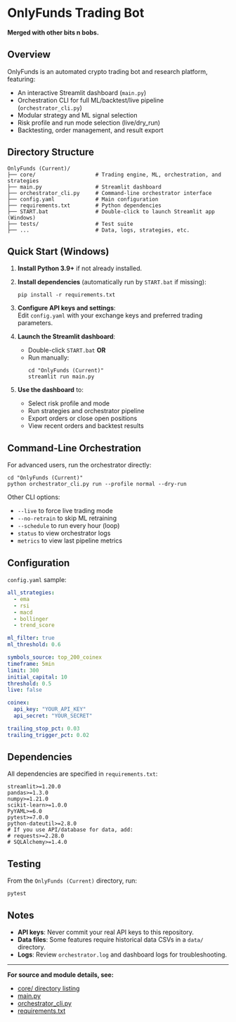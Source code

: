 # OnlyFunds Trading Bot

**Merged with other bits n bobs.**

## Overview

OnlyFunds is an automated crypto trading bot and research platform, featuring:
- An interactive Streamlit dashboard (`main.py`)
- Orchestration CLI for full ML/backtest/live pipeline (`orchestrator_cli.py`)
- Modular strategy and ML signal selection
- Risk profile and run mode selection (live/dry_run)
- Backtesting, order management, and result export

## Directory Structure

```
OnlyFunds (Current)/
├── core/                   # Trading engine, ML, orchestration, and strategies
├── main.py                 # Streamlit dashboard
├── orchestrator_cli.py     # Command-line orchestrator interface
├── config.yaml             # Main configuration
├── requirements.txt        # Python dependencies
├── START.bat               # Double-click to launch Streamlit app (Windows)
├── tests/                  # Test suite
├── ...                     # Data, logs, strategies, etc.
```

## Quick Start (Windows)

1. **Install Python 3.9+** if not already installed.

2. **Install dependencies** (automatically run by `START.bat` if missing):
    ```
    pip install -r requirements.txt
    ```

3. **Configure API keys and settings**:  
   Edit `config.yaml` with your exchange keys and preferred trading parameters.

4. **Launch the Streamlit dashboard**:
    - Double-click `START.bat` **OR**
    - Run manually:
      ```
      cd "OnlyFunds (Current)"
      streamlit run main.py
      ```

5. **Use the dashboard** to:
    - Select risk profile and mode
    - Run strategies and orchestrator pipeline
    - Export orders or close open positions
    - View recent orders and backtest results

## Command-Line Orchestration

For advanced users, run the orchestrator directly:

```
cd "OnlyFunds (Current)"
python orchestrator_cli.py run --profile normal --dry-run
```

Other CLI options:
- `--live` to force live trading mode
- `--no-retrain` to skip ML retraining
- `--schedule` to run every hour (loop)
- `status` to view orchestrator logs
- `metrics` to view last pipeline metrics

## Configuration

`config.yaml` sample:

```yaml
all_strategies:
  - ema
  - rsi
  - macd
  - bollinger
  - trend_score

ml_filter: true
ml_threshold: 0.6

symbols_source: top_200_coinex
timeframe: 5min
limit: 300
initial_capital: 10
threshold: 0.5
live: false

coinex:
  api_key: "YOUR_API_KEY"
  api_secret: "YOUR_SECRET"

trailing_stop_pct: 0.03
trailing_trigger_pct: 0.02
```

## Dependencies

All dependencies are specified in `requirements.txt`:

```
streamlit>=1.20.0
pandas>=1.3.0
numpy>=1.21.0
scikit-learn>=1.0.0
PyYAML>=6.0
pytest>=7.0.0
python-dateutil>=2.8.0
# If you use API/database for data, add:
# requests>=2.28.0
# SQLAlchemy>=1.4.0
```

## Testing

From the `OnlyFunds (Current)` directory, run:
```
pytest
```

## Notes

- **API keys**: Never commit your real API keys to this repository.
- **Data files**: Some features require historical data CSVs in a `data/` directory.
- **Logs**: Review `orchestrator.log` and dashboard logs for troubleshooting.

---

**For source and module details, see:**  
- [core/ directory listing](https://github.com/Sgtbananas/OF2/tree/main/OnlyFunds%20(Current)/core)
- [main.py](https://github.com/Sgtbananas/OF2/blob/main/OnlyFunds%20(Current)/main.py)
- [orchestrator_cli.py](https://github.com/Sgtbananas/OF2/blob/main/OnlyFunds%20(Current)/orchestrator_cli.py)
- [requirements.txt](https://github.com/Sgtbananas/OF2/blob/main/OnlyFunds%20(Current)/requirements.txt)